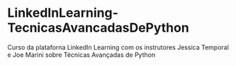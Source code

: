 # LinkedInLearning-TecnicasAvancadasDePython
 Curso da plataforna LinkedIn Learning com os instrutores Jessica Temporal e Joe Marini sobre Técnicas Avançadas de Python
